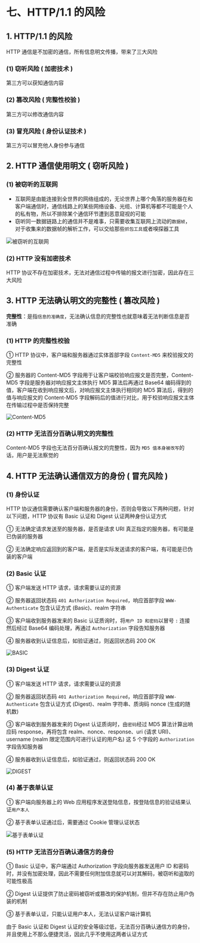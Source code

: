 # 七、HTTP/1.1 的风险

## 1. HTTP/1.1 的风险

HTTP 通信是不加密的通信，所有信息明文传播，带来了三大风险

### (1) 窃听风险 ( 加密技术 )

第三方可以获知通信内容

### (2) 篡改风险 ( 完整性校验 )

第三方可以修改通信内容

### (3) 冒充风险 ( 身份认证技术 )

第三方可以冒充他人身份参与通信

## 2. HTTP 通信使用明文 ( 窃听风险 )

### (1) 被窃听的互联网

* 互联网是由能连接到全世界的网络组成的，无论世界上哪个角落的服务器在和客户端通信时，通信线路上的某些网络设备、光缆、计算机等都不可能是个人的私有物，所以不排除某个通信环节遭到恶意窥视的可能
* 窃听同一数据链路上的通信并不是难事，只需要收集互联网上流动的`数据帧`，对于收集来的数据帧的解析工作，可以交给那些`抓包工具`或者嗅探器工具
  
![被窃听的互联网](https://github.com/yuyuyuzhang/Blog/blob/master/images/%E8%AE%A1%E7%AE%97%E6%9C%BA%E7%BD%91%E7%BB%9C/HTTP%20%E5%8D%8F%E8%AE%AE/%E8%A2%AB%E7%AA%83%E5%90%AC%E7%9A%84%E4%BA%92%E8%81%94%E7%BD%91.png)

### (2) HTTP 没有加密技术

HTTP 协议不存在加密技术，无法对通信过程中传输的报文进行加密，因此存在三大风险

## 3. HTTP 无法确认明文的完整性 ( 篡改风险 )

**完整性**：是指`信息的准确度`，无法确认信息的完整性也就意味着无法判断信息是否准确

### (1) HTTP 的完整性校验

① HTTP 协议中，客户端和服务器通过实体首部字段 `Content-MD5` 来校验报文的完整性

② 服务器的 Content-MD5 字段用于让客户端校验响应报文是否完整，Content-MD5 字段是服务器对响应报文主体执行 MD5 算法后再通过 Base64 编码得到的值，客户端在收到响应报文后，对响应报文主体执行相同的 MD5 算法后，得到的值与响应报文的 Content-MD5 字段解码后的值进行对比，用于校验响应报文主体在传输过程中是否保持完整

![Content-MD5](https://github.com/yuyuyuzhang/Blog/blob/master/images/%E8%AE%A1%E7%AE%97%E6%9C%BA%E7%BD%91%E7%BB%9C/HTTP%20%E5%8D%8F%E8%AE%AE/Content-MD5.png)

### (2) HTTP 无法百分百确认明文的完整性

Content-MD5 字段也无法百分百确认报文的完整性，因为 `MD5 值本身被改写`的话，用户是无法察觉的

## 4. HTTP 无法确认通信双方的身份 ( 冒充风险 )

### (1) 身份认证

HTTP 协议通信需要确认客户端和服务器的身份，否则会导致以下两种问题，针对以下问题，HTTP 协议有 Basic 认证和 Digest 认证两种身份认证方式

① 无法确定请求发送至的服务器，是否是请求 URI 真正指定的服务器，有可能是已伪装的服务器

② 无法确定响应返回到的客户端，是否是实际发送请求的客户端，有可能是已伪装的客户端

### (2) Basic 认证

① 客户端发送 HTTP 请求，请求需要认证的资源

② 服务器返回状态码 `401 Authorization Required`，响应首部字段 `WWW-Authenticate` 包含认证方式 (Basic)、realm 字符串

③ 客户端收到服务器发来的 Basic 认证质询时，将`用户 ID 和密码`以冒号 `:` 连接然后经过 Base64 编码处理，再通过 `Authorization` 字段告知服务器

④ 服务器收到认证信息后，如验证通过，则返回状态码 200 OK

![BASIC](https://github.com/yuyuyuzhang/Blog/blob/master/images/%E8%AE%A1%E7%AE%97%E6%9C%BA%E7%BD%91%E7%BB%9C/%E7%BD%91%E7%BB%9C%E5%AE%89%E5%85%A8/BASIC.png)

### (3) Digest 认证

① 客户端发送 HTTP 请求，请求需要认证的资源

② 服务器返回状态码 `401 Authorization Required`，响应首部字段 `WWW-Authenticate` 包含认证方式 (Digest)、realm 字符串、质询码 nonce (生成的随机数)

③ 客户端收到服务器发来的 Digest 认证质询时，由`密码`经过 MD5 算法计算出响应码 response，再将包含 realm、nonce、response、uri (请求 URI)、username (realm 限定范围内可进行认证的用户名) 这 5 个字段的 `Authorization` 字段告知服务器

④ 服务器收到认证信息后，如验证通过，则返回状态码 200 OK

![DIGEST](https://github.com/yuyuyuzhang/Blog/blob/master/images/%E8%AE%A1%E7%AE%97%E6%9C%BA%E7%BD%91%E7%BB%9C/%E7%BD%91%E7%BB%9C%E5%AE%89%E5%85%A8/DIGEST.png)

### (4) 基于表单认证

① 客户端向服务器上的 Web 应用程序发送登陆信息，按登陆信息的验证结果认证`用户本人`

② 基于表单认证通过后，需要通过 Cookie 管理认证状态

![基于表单认证](https://github.com/yuyuyuzhang/Blog/blob/master/images/%E8%AE%A1%E7%AE%97%E6%9C%BA%E7%BD%91%E7%BB%9C/%E7%BD%91%E7%BB%9C%E5%AE%89%E5%85%A8/%E5%9F%BA%E4%BA%8E%E8%A1%A8%E5%8D%95%E8%AE%A4%E8%AF%81.png)

### (5) HTTP 无法百分百确认通信方的身份

① Basic 认证中，客户端通过 Authorization 字段向服务器发送用户 ID 和密码时，并没有加密处理，因此不需要任何附加信息就可以对其解码，被窃听和盗取的可能性极高

② Digest 认证提供了防止密码被窃听或篡改的保护机制，但并不存在防止用户伪装的机制

③ 基于表单认证，只能认证用户本人，无法认证客户端计算机

由于 Basic 认证和 Digest 认证的安全等级过低，无法百分百确认通信方的身份，并且使用上不那么便捷灵活，因此几乎不使用这两者认证方式
